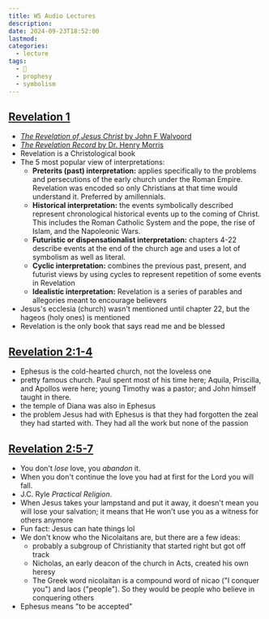 ```yaml
---
title: W5 Audio Lectures
description: 
date: 2024-09-23T18:52:00
lastmod: 
categories:
  - lecture
tags:
  - 🌿
  - prophesy
  - symbolism
---
```

## [Revelation 1](Revelation%201.md)  
- [*The Revelation of Jesus Christ* by John F Walvoord](https://www.amazon.com/Revelation-Jesus-Christ-John-Walvoord/dp/0802473091)  
- [*The Revelation Record* by Dr. Henry Morris](https://www.amazon.com/Revelation-Record-Scientific-Devotional-Commentary/dp/0842355111/ref=sr_1_1)  
- Revelation is a Christological book  
- The 5 most popular view of interpretations:  
	- **Preterits (past) interpretation:** applies specifically to the problems and persecutions of the early church under the Roman Empire. Revelation was encoded so only Christians at that time would understand it. Preferred by amillennials.  
	- **Historical interpretation:** the events symbolically described represent chronological historical events up to the coming of Christ. This includes the Roman Catholic System and the pope, the rise of Islam, and the Napoleonic Wars.  
	- **Futuristic or dispensationalist interpretation:** chapters 4-22 describe events at the end of the church age and uses a lot of symbolism as well as literal.  
	- **Cyclic interpretation:** combines the previous past, present, and futurist views by using cycles to represent repetition of some events in Revelation  
	- **Idealistic interpretation:** Revelation is a series of parables and allegories meant to encourage believers  
- Jesus's ecclesia (church) wasn't mentioned until chapter 22, but the hageos (holy ones) is mentioned  
- Revelation is the only book that says read me and be blessed  
## [Revelation 2:1](Revelation%202.md#1)[](Revelation%202.md#2)[](Revelation%202.md#3)[-4](Revelation%202.md#4)  
- Ephesus is the cold-hearted church, not the loveless one  
- pretty famous church. Paul spent most of his time here; Aquila, Priscilla, and Apollos were here; young Timothy was a pastor; and John himself taught in there.  
- the temple of Diana was also in Ephesus  
- the problem Jesus had with Ephesus is that they had forgotten the zeal they had started with. They had all the work but none of the passion  
## [Revelation 2:5](Revelation%202.md#5)[](Revelation%202.md#6)[-7](Revelation%202.md#7)  
- You don't *lose* love, you *abandon* it.  
- When you don't continue the love you had at first for the Lord you will fall.  
- J.C. Ryle *Practical Religion*.  
- When Jesus takes your lampstand and put it away, it doesn't mean you will lose your salvation; it means that He won't use you as a witness for others anymore  
- Fun fact: Jesus can hate things lol  
- We don't know who the Nicolaitans are, but there are a few ideas:  
	- probably a subgroup of Christianity that started right but got off track  
	- Nicholas, an early deacon of the church in Acts, created his own heresy  
	- The Greek word nicolaitan is a compound word of nicao ("I conquer you") and laos ("people"). So they would be people who believe in conquering others  
- Ephesus means "to be accepted"  
  
